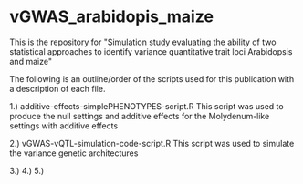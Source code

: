 # vGWAS_arabidopis_maize
This is the repository for "Simulation study evaluating the ability of two statistical approaches to identify variance quantitative trait loci Arabidopsis and maize" 

The following is an outline/order of the scripts used for this publication with a description of each file.

1.) additive-effects-simplePHENOTYPES-script.R 
This script was used to produce the null settings and additive effects for the Molydenum-like settings with additive effects

2.) vGWAS-vQTL-simulation-code-script.R
This script was used to simulate the variance genetic architectures

3.)
4.)
5.)
